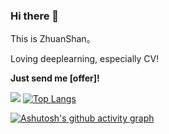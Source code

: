 ### Hi there 👋




<!--
**ZhuanShan/ZhuanShan** is a ✨ _special_ ✨ repository because its `README.md` (this file) appears on your GitHub profile.

Here are some ideas to get you started:

- 🔭 I’m currently working on ...
- 🌱 I’m currently learning ...
- 👯 I’m looking to collaborate on ...
- 🤔 I’m looking for help with ...
- 💬 Ask me about ...
- 📫 How to reach me: ...
- 😄 Pronouns: ...
- ⚡ Fun fact: ...
-->

This is ZhuanShan。
<p>Loving deeplearning, especially CV!</p>
<p><strong>Just send me [offer]<wanghao100@126.com>! </strong></p>

![](https://github-readme-stats.vercel.app/api?username=ZhuanShan)
[![Top Langs](https://github-readme-stats.vercel.app/api/top-langs/?username=ZhuanShan&card_width=500)](https://github.com/anuraghazra/github-readme-stats)

 [![Ashutosh's github activity graph](https://github-readme-activity-graph.cyclic.app/graph?username=ZhuanShan&theme=github)](https://github.com/ashutosh00710/github-readme-activity-graph)

